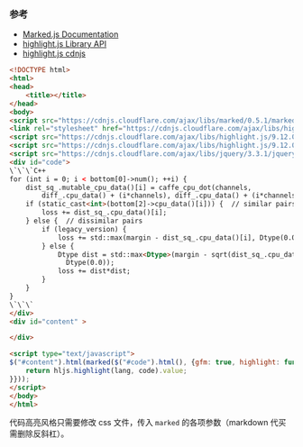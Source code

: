 ### 参考
* [Marked.js Documentation](https://marked.js.org/#/USING_ADVANCED.md#highlight)
* [highlight.js Library API](https://highlightjs.readthedocs.io/en/latest/api.html)
* [highlight.js cdnjs](https://cdnjs.com/libraries/highlight.js)

```html
<!DOCTYPE html>
<html>
<head>
    <title></title>
</head>
<body>
<script src="https://cdnjs.cloudflare.com/ajax/libs/marked/0.5.1/marked.min.js"></script>
<link rel="stylesheet" href="https://cdnjs.cloudflare.com/ajax/libs/highlight.js/9.12.0/styles/xcode.min.css">
<script src="https://cdnjs.cloudflare.com/ajax/libs/highlight.js/9.12.0/highlight.min.js"></script>
<script src="https://cdnjs.cloudflare.com/ajax/libs/highlight.js/9.12.0/highlight.min.js"></script>
<script src="https://cdnjs.cloudflare.com/ajax/libs/jquery/3.3.1/jquery.min.js"></script>
<div id="code">
\`\`\`C++
for (int i = 0; i < bottom[0]->num(); ++i) {
    dist_sq_.mutable_cpu_data()[i] = caffe_cpu_dot(channels,
        diff_.cpu_data() + (i*channels), diff_.cpu_data() + (i*channels));
    if (static_cast<int>(bottom[2]->cpu_data()[i])) {  // similar pairs
        loss += dist_sq_.cpu_data()[i];
    } else {  // dissimilar pairs
        if (legacy_version) {
            loss += std::max(margin - dist_sq_.cpu_data()[i], Dtype(0.0));
        } else {
            Dtype dist = std::max<Dtype>(margin - sqrt(dist_sq_.cpu_data()[i]),
              Dtype(0.0));
            loss += dist*dist;
        }
    }
}
\`\`\`
</div>
<div id="content" >

</div>

<script type="text/javascript">
$("#content").html(marked($("#code").html(), {gfm: true, highlight: function(code, lang, callback) {
    return hljs.highlight(lang, code).value;
}}));
</script>
</body>
</html>
```

代码高亮风格只需要修改 css 文件，传入 `marked` 的各项参数（markdown 代买需删除反斜杠）。
